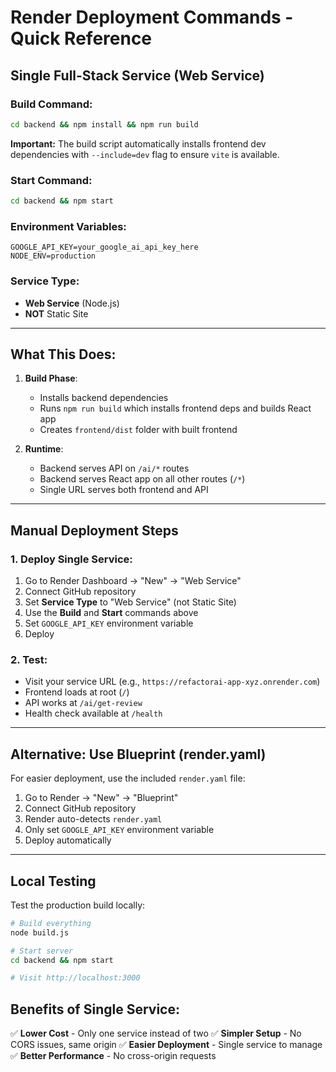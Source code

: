# Render Deployment Commands - Quick Reference

## Single Full-Stack Service (Web Service)

### Build Command:
```bash
cd backend && npm install && npm run build
```

**Important:** The build script automatically installs frontend dev dependencies with `--include=dev` flag to ensure `vite` is available.

### Start Command:
```bash
cd backend && npm start
```

### Environment Variables:
```
GOOGLE_API_KEY=your_google_ai_api_key_here
NODE_ENV=production
```

### Service Type:
- **Web Service** (Node.js)
- **NOT** Static Site

---

## What This Does:

1. **Build Phase**: 
   - Installs backend dependencies
   - Runs `npm run build` which installs frontend deps and builds React app
   - Creates `frontend/dist` folder with built frontend

2. **Runtime**: 
   - Backend serves API on `/ai/*` routes
   - Backend serves React app on all other routes (`/*`)
   - Single URL serves both frontend and API

---

## Manual Deployment Steps

### 1. Deploy Single Service:
1. Go to Render Dashboard → "New" → "Web Service"
2. Connect GitHub repository  
3. Set **Service Type** to "Web Service" (not Static Site)
4. Use the **Build** and **Start** commands above
5. Set `GOOGLE_API_KEY` environment variable
6. Deploy

### 2. Test:
- Visit your service URL (e.g., `https://refactorai-app-xyz.onrender.com`)
- Frontend loads at root (`/`)
- API works at `/ai/get-review`
- Health check available at `/health`

---

## Alternative: Use Blueprint (render.yaml)

For easier deployment, use the included `render.yaml` file:
1. Go to Render → "New" → "Blueprint"
2. Connect GitHub repository
3. Render auto-detects `render.yaml`
4. Only set `GOOGLE_API_KEY` environment variable
5. Deploy automatically

---

## Local Testing

Test the production build locally:
```bash
# Build everything
node build.js

# Start server
cd backend && npm start

# Visit http://localhost:3000
```

## Benefits of Single Service:

✅ **Lower Cost** - Only one service instead of two
✅ **Simpler Setup** - No CORS issues, same origin
✅ **Easier Deployment** - Single service to manage
✅ **Better Performance** - No cross-origin requests
